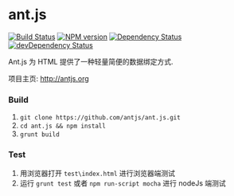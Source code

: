 ant.js
======

[![Build Status](https://travis-ci.org/antjs/ant.js.png?branch=master)](https://travis-ci.org/antjs/ant.js)
[![NPM version](https://badge.fury.io/js/ant.js.png)](http://badge.fury.io/js/ant.js)
[![Dependency Status](https://david-dm.org/antjs/ant.js.png)](https://david-dm.org/antjs/ant.js)
[![devDependency Status](https://david-dm.org/antjs/ant.js/dev-status.png)](https://david-dm.org/antjs/ant.js#info=devDependencies)

Ant.js 为 HTML 提供了一种轻量简便的数据绑定方式.

项目主页: http://antjs.org


### Build

1. `git clone https://github.com/antjs/ant.js.git`
2. `cd ant.js && npm install`
3. `grunt build`

### Test

1. 用浏览器打开 `test\index.html` 进行浏览器端测试
2. 运行 `grunt test` 或者 `npm run-script mocha` 进行 nodeJs 端测试